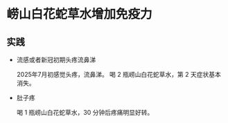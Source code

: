 # 崂山白花蛇草水增加免疫力

## 实践
* 流感或者新冠初期头疼流鼻涕

  2025年7月初感觉头疼，流鼻涕。
  喝 2 瓶崂山白花蛇草水，第 2 天症状基本消失。

* 肚子疼

  喝 1 瓶崂山白花蛇草水，30 分钟后疼痛明显好转。

